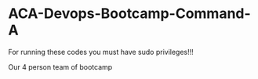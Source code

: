 # ACA-Devops-Bootcamp-Command-A

For running these codes you must have sudo privileges!!!

Our 4 person team of bootcamp
